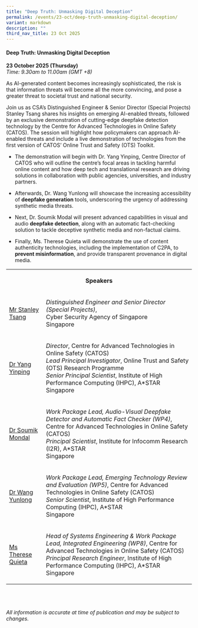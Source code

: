 ```yaml
---
title: "Deep Truth: Unmasking Digital Deception"
permalink: /events/23-oct/deep-truth-unmasking-digital-deception/
variant: markdown
description: ""
third_nav_title: 23 Oct 2025
---
```

<h4><strong>Deep Truth: Unmasking Digital Deception</strong></h4>
<p><strong>23 October 2025 (Thursday)</strong>
<br><em>Time: 9.30am to 11.00am (GMT +8)</em>
</p>
<p>As AI-generated content becomes increasingly sophisticated, the risk is
that information threats will become all the more convincing, and pose
a greater threat to societal trust and national security.</p>
<p>Join us as CSA’s Distinguished Engineer &amp; Senior Director (Special
Projects) Stanley Tsang shares his insights on emerging AI-enabled threats,
followed by an exclusive demonstration of cutting-edge deepfake detection
technology by the Centre for Advanced Technologies in Online Safety (CATOS).
The session will highlight how policymakers can approach AI-enabled threats
and include a live demonstration of technologies from the first version
of CATOS’ Online Trust and Safety (OTS) Toolkit.</p>
<ul data-tight="true" class="tight">
<li>
<p>The demonstration will begin with Dr. Yang Yinping, Centre Director of
CATOS who will outline the centre’s focal areas in tackling harmful online
content and how deep tech and translational research are driving solutions
in collaboration with public agencies, universities, and industry partners.</p>
</li>
<li>
<p>Afterwards, Dr. Wang Yunlong will showcase the increasing accessibility
of <strong>deepfake generation</strong> tools, underscoring the urgency of
addressing synthetic media threats.</p>
</li>
<li>
<p>Next, Dr. Soumik Modal will present advanced capabilities in visual and
audio <strong>deepfake detection</strong>, along with an automatic fact-checking
solution to tackle deceptive synthetic media and non-factual claims.</p>
</li>
<li>
<p>Finally, Ms. Therese Quieta will demonstrate the use of content authenticity
technologies, including the implementation of C2PA, to <strong>prevent misinformation</strong>,
and provide transparent provenance in digital media.</p>
</li>
</ul>
<p></p>
<table style="minWidth: 75px">
<colgroup>
<col>
<col>
<col>
</colgroup>
<tbody>
<tr>
<th rowspan="1" colspan="3">
<p>Speakers</p>
</th>
</tr>
<tr>
<td rowspan="1" colspan="1">
<p><a href="/speakers/mr-stanley-tsang/" rel="noopener nofollow" target="_blank">Mr Stanley Tsang</a>
</p>
</td>
<td rowspan="1" colspan="2">
<p><em>Distinguished Engineer and Senior Director (Special Projects)</em>,
<br>Cyber Security Agency of Singapore
<br>Singapore</p>
</td>
</tr>
<tr>
<td rowspan="1" colspan="1">
<p><a href="/speakers/dr-yang-yinping/" rel="noopener noreferrer nofollow" target="_blank">Dr Yang Yinping</a>
</p>
</td>
<td rowspan="1" colspan="2">
<p><em>Director</em>, Centre for Advanced Technologies in Online Safety (CATOS)
<br><em>Lead Principal Investigator</em>, Online Trust and Safety (OTS) Research
Programme
<br><em>Senior Principal Scientist</em>, Institute of High Performance Computing
(IHPC), A*STAR
<br>Singapore</p>
</td>
</tr>
<tr>
<td rowspan="1" colspan="1">
<p><a href="/speakers/dr-soumik-mondal/" rel="noopener noreferrer nofollow" target="_blank">Dr Soumik Mondal</a>
</p>
</td>
<td rowspan="1" colspan="2">
<p><em>Work Package Lead, Audio-Visual Deepfake Detector and Automatic Fact Checker (WP4)</em>,
Centre for Advanced Technologies in Online Safety (CATOS)
<br><em>Principal Scientist</em>, Institute for Infocomm Research (I2R), A*STAR
<br>Singapore</p>
</td>
</tr>
<tr>
<td rowspan="1" colspan="1">
<p><a href="/speakers/dr-wang-yunlong/" rel="noopener noreferrer nofollow" target="_blank">Dr Wang Yunlong</a>
</p>
</td>
<td rowspan="1" colspan="2">
<p><em>Work Package Lead, Emerging Technology Review and Evaluation (WP5)</em>,
Centre for Advanced Technologies in Online Safety (CATOS)
<br><em>Senior Scientist</em>, Institute of High Performance Computing (IHPC),
A*STAR
<br>Singapore</p>
</td>
</tr>
<tr>
<td rowspan="1" colspan="1">
<p><a href="/speakers/ms-therese-quieta/" rel="noopener noreferrer nofollow" target="_blank">Ms Therese Quieta</a>
</p>
</td>
<td rowspan="1" colspan="2">
<p><em>Head of Systems Engineering &amp; Work Package Lead, Integrated Engineering (WP8)</em>,
Centre for Advanced Technologies in Online Safety (CATOS)
<br><em>Principal Research Engineer</em>, Institute of High Performance Computing
(IHPC), A*STAR
<br>Singapore</p>
</td>
</tr>
</tbody>
</table>
<p>
<br>
<br>
<br><em>All information is accurate at time of publication and may be subject to changes.</em>
</p>